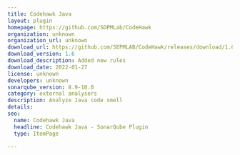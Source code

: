 ```yaml
---
title: Codehawk Java
layout: plugin
homepage: https://github.com/SDPMLab/CodeHawk
organization: unknown
organization_url: unknown
download_url: https://github.com/SEPMLAB/CodeHawk/releases/download/1.6/codehawk-1.6.jar
download_version: 1.6
download_description: Added new rules
download_date: 2022-01-27
license: unknown
developers: unknown
sonarqube_version: 8.9-10.0
category: external analysers
description: Analyze Java code smell
details: 
seo:
  name: Codehawk Java
  headline: Codehawk Java - SonarQube Plugin
  type: ItemPage

---
```

